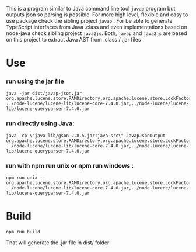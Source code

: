 

This is a program similar to Java command line tool `javap` program but outputs json so parsing is possible. For more high level, flexible and easy to use package check the sibling project `javap` . For be able to generate TypeScript interfaces from Java .class and even implementations based on node-java check sibling project  `java2js`. Both, `javap` and `java2js` are based on this project to extract Java AST from .class / .jar files

# Use 

### run using the jar file  
```
java -jar dist/javap-json.jar org.apache.lucene.store.RAMDirectory,org.apache.lucene.store.LockFactory,org.apache.lucene.util.Accountable,org.apache.lucene.util.FilterIterator ../node-lucene/lucene-lib/lucene-core-7.4.0.jar,../node-lucene/lucene-lib/lucene-queryparser-7.4.0.jar
```


### run directly using Java:

```
java -cp \"java-lib/gson-2.8.5.jar:java-src\" JavapJsonOutput org.apache.lucene.store.RAMDirectory,org.apache.lucene.store.LockFactory,org.apache.lucene.util.Accountable,org.apache.lucene.util.FilterIterator ../node-lucene/lucene-lib/lucene-core-7.4.0.jar,../node-lucene/lucene-lib/lucene-queryparser-7.4.0.jar
```


### run with npm run unix or npm run windows :

```
npm run unix -- org.apache.lucene.store.RAMDirectory,org.apache.lucene.store.LockFactory,org.apache.lucene.util.Accountable,org.apache.lucene.util.FilterIterator ../node-lucene/lucene-lib/lucene-core-7.4.0.jar,../node-lucene/lucene-lib/lucene-queryparser-7.4.0.jar
```


# Build

```
npm run build
```

That will generate the .jar file in dist/ folder